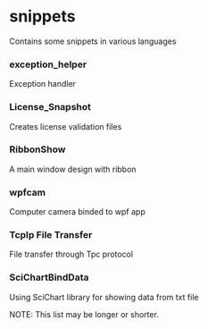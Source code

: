 # snippets
Contains some snippets in various languages

### exception_helper

Exception handler

### License_Snapshot

Creates license validation files

### RibbonShow

A main window design with ribbon

### wpfcam

Computer camera binded to wpf app

### TcpIp File Transfer

File transfer through Tpc protocol

### SciChartBindData

Using SciChart library for showing data from txt file

NOTE: This list may be longer or shorter.
